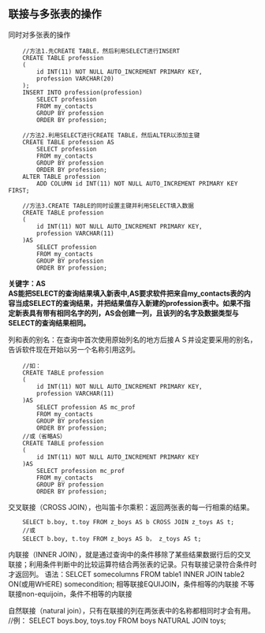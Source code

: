 ## 联接与多张表的操作
同时对多张表的操作

		//方法1.先CREATE TABLE，然后利用SELECT进行INSERT 
		CREATE TABLE profession
		(
			id INT(11) NOT NULL AUTO_INCREMENT PRIMARY KEY,
			profession VARCHAR(20)
		);
		INSERT INTO profession(profession)
			SELECT profession
			FROM my_contacts
			GROUP BY profession
			ORDER BY profession;
			
		//方法2.利用SELECT进行CREATE TABLE，然后ALTER以添加主键 
		CREATE TABLE profession AS 
			SELECT profession
			FROM my_contacts
			GROUP BY profession 
			ORDER BY profession;
		ALTER TABLE profession
			ADD COLUMN id INT(11) NOT NULL AUTO_INCREMENT PRIMARY KEY FIRST;
		
		//方法3.CREATE TABLE的同时设置主键并利用SELECT填入数据 
		CREATE TABLE profession
		(
			id INT(11) NOT NULL AUTO_INCREMENT PRIMARY KEY,
			profession VARCHAR(11)
		)AS
			SELECT profession
			FROM my_contacts
			GROUP BY profession
			ORDER BY profession; 
**关键字：AS**  
**AS能把SELECT的查询结果填入新表中,AS要求软件把来自my_contacts表的内容当成SELECT的查询结果，并把结果值存入新建的profession表中。如果不指定新表具有带有相同名字的列，AS会创建一列，且该列的名字及数据类型与SELECT的查询结果相同。**

列和表的别名：在查询中首次使用原始列名的地方后接ＡＳ并设定要采用的别名，告诉软件现在开始以另一个名称引用这列。 

		//如：
		CREATE TABLE profession
		(
			id INT(11) NOT NULL AUTO_INCREMENT PRIMARY KEY,
			profession VARCHAR(11)
		)AS
			SELECT profession AS mc_prof
			FROM my_contacts
			GROUP BY profession
			ORDER BY profession; 
		//或（省略AS） 
		CREATE TABLE profession
		(
			id INT(11) NOT NULL AUTO_INCREMENT PRIMARY KEY
		)AS
			SELECT profession mc_prof
			FROM my_contacts
			GROUP BY profession
			ORDER BY profession;
交叉联接（CROSS JOIN），也叫笛卡尔乘积：返回两张表的每一行相乘的结果。 

		SELECT b.boy, t.toy FROM z_boys AS b CROSS JOIN z_toys AS t; 
		//或 
		SELECT b.boy, t.toy FROM z_boys AS b， z_toys AS t; 
内联接（INNER JOIN），就是通过查询中的条件移除了某些结果数据行后的交叉联接；利用条件判断中的比较运算符结合两张表的记录。只有联接记录符合条件时才返回列。 
语法：SELCET somecolumns FROM table1 INNER JOIN table2 ON(或用WHERE) somecondition; 
相等联接EQUIJOIN，条件相等的内联接 
不等联接non-equijoin，条件不相等的内联接 

自然联接（natural join），只有在联接的列在两张表中的名称都相同时才会有用。 
		//例：
		SELECT boys.boy, toys.toy FROM boys NATURAL JOIN toys; 
